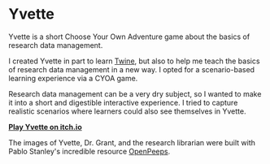 # Yvette
Yvette is a short Choose Your Own Adventure game about the basics of research data management.

I created Yvette in part to learn [Twine](https://twinery.org/), but also to help me teach the basics of research data management in a new way. I opted for a scenario-based learning experience via a CYOA game. 

Research data management can be a very dry subject, so I wanted to make it into a short and digestible interactive experience. I tried to capture realistic scenarios where learners could also see themselves in Yvette. 

**[Play Yvette on itch.io](https://kbneedscoffee.itch.io/yvette)**

The images of Yvette, Dr. Grant, and the research librarian were built with Pablo Stanley's incredible resource [OpenPeeps](https://www.openpeeps.com/). 
